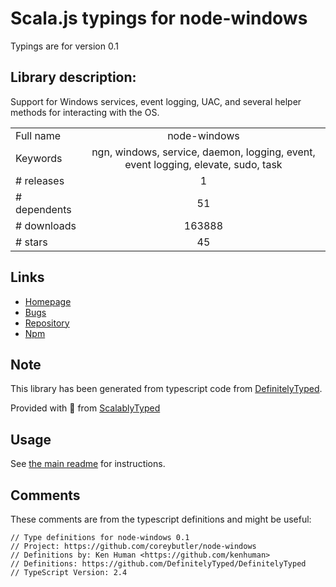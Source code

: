 
# Scala.js typings for node-windows

Typings are for version 0.1

## Library description:
Support for Windows services, event logging, UAC, and several helper methods for interacting with the OS.

|                    |                 |
| ------------------ | :-------------: |
| Full name          | node-windows |
| Keywords           | ngn, windows, service, daemon, logging, event, event logging, elevate, sudo, task |
| # releases         | 1 |
| # dependents       | 51 |
| # downloads        | 163888 |
| # stars            | 45 |

## Links
- [Homepage](https://github.com/coreybutler/node-windows#readme)
- [Bugs](https://github.com/coreybutler/node-windows/issues)
- [Repository](https://github.com/coreybutler/node-windows)
- [Npm](https://www.npmjs.com/package/node-windows)
    


## Note
This library has been generated from typescript code from [DefinitelyTyped](https://definitelytyped.org).

Provided with :purple_heart: from [ScalablyTyped](https://github.com/oyvindberg/ScalablyTyped)

## Usage
See [the main readme](../../readme.md) for instructions.

## Comments

These comments are from the typescript definitions and might be useful:
```
// Type definitions for node-windows 0.1
// Project: https://github.com/coreybutler/node-windows
// Definitions by: Ken Human <https://github.com/kenhuman>
// Definitions: https://github.com/DefinitelyTyped/DefinitelyTyped
// TypeScript Version: 2.4

```

